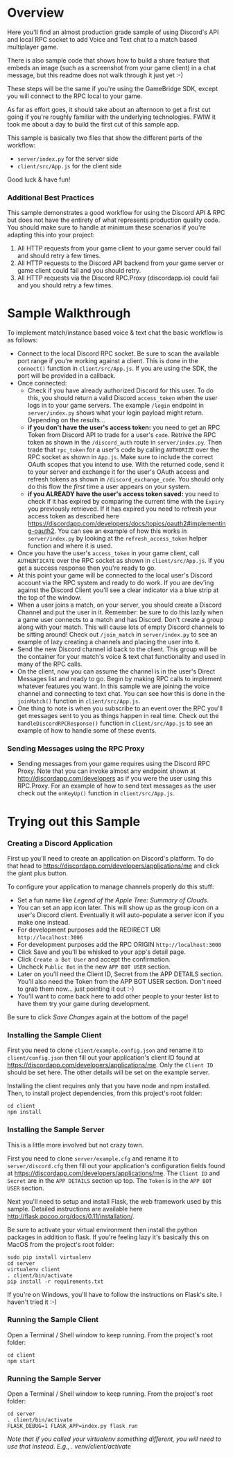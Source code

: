 # Overview
Here you'll find an almost production grade sample of using Discord's API
and local RPC socket to add Voice and Text chat to a match based multiplayer
game.

There is also sample code that shows how to build a share feature
that embeds an image (such as a screenshot from your game client) in a chat
message, but this readme does not walk through it just yet :-)

These steps will be the same if you're using the GameBridge SDK, except
you will connect to the RPC local to your game.

As far as effort goes, it should take about an afternoon to get a first
cut going if you're roughly familiar with the underlying technologies.
FWIW it took me about a day to build the first cut of this sample app.

This sample is basically two files that show the different parts of the workflow:
- `server/index.py` for the server side
- `client/src/App.js` for the client side

Good luck & have fun!

### Additional Best Practices
This sample demonstrates a good workflow for using the Discord API & RPC
but does not have the entirety of what represents production quality
code. You should make sure to handle at minimum these scenarios if
you're adapting this into your project:

1. All HTTP requests from your game client to your game server could
 fail and should retry a few times.
2. All HTTP requests to the Discord API backend from your game server
 or game client could fail and you should retry.
3. All HTTP requests via the Discord RPC.Proxy (discordapp.io) could
 fail and you should retry a few times.

# Sample Walkthrough
To implement match/instance based voice & text chat the basic workflow is as follows:

- Connect to the local Discord RPC socket. Be sure to scan the available port range if you're working
 against a client. This is done in the `connect()` function in `client/src/App.js`. If you are using the SDK,
 the port will be provided in a callback.
- Once connected:
  - Check if you have already authorized Discord for this user. To do this, you should return a valid
    Discord `access_token` when the user logs in to your game servers. The example `/login` endpoint in
    `server/index.py` shows what your login payload might return. Depending on the results...
  - **if you don't have the user's access token:** you need to get an RPC Token from Discord API to trade
     for a user's `code`. Retrive the RPC token as shown in the `/discord_auth` route in `server/index.py`.
     Then trade that `rpc_token` for a user's code by calling `AUTHORIZE` over the RPC socket as shown in `App.js`.
     Make sure to include the correct OAuth scopes that you intend to use. With the returned code,
     send it to your server and exchange it for the user's OAuth access and refresh tokens as shown in
     `/discord_exchange_code`. You should only do this flow the _first_ time a
     user appears on your system.
  - **if you ALREADY have the user's access token saved:** you need to check if it has expired
    by comparing the current time with the `Expiry` you previously retrieved. If it has expired
    you need to refresh your access token as described here https://discordapp.com/developers/docs/topics/oauth2#implementing-oauth2.
    You can see an example of how this works in `server/index.py` by looking at the `refresh_access_token`
    helper function and where it is used.
- Once you have the user's `access_token` in your game client, call `AUTHENTICATE` over the RPC
 socket as shown in `client/src/App.js`. If you get a success response then you're ready to go.
- At this point your game will be connected to the local user's Discord account via the RPC
 system and ready to do work. If you are dev'ing against the Discord Client you'll see a clear
 indicator via a blue strip at the top of the window.
- When a user joins a match, on your server, you should create a Discord Channel
 and put the user in it. Remember: be sure to do this lazily when a game user
 connects to a match and has Discord. Don't create a group along with your match.
 This will cause lots of empty Discord channels to be sitting around! Check out
 `/join_match` in `server/index.py` to see an example of lazy creating a channels and
 placing the user into it.
- Send the new Discord channel id back to the client. This group will be the container
 for your match's voice & text chat functionality and used in many of the RPC calls.
- On the client, now you can assume the channel is in the user's Direct Messages list
  and ready to go. Begin by making RPC calls to implement whatever features you want. In this
  sample we are joining the voice channel and connecting to text chat. You can see how this is
  done in the `joinMatch()` function in `client/src/App.js`.
- One thing to note is when you subscribe to an event over the RPC you'll get
 messages sent to you as things happen in real time. Check out the `handleDiscordRPCResponse()` function
 in `client/src/App.js` to see an example of how to handle some of these events.

### Sending Messages using the RPC Proxy
- Sending messages from your game requires using the Discord RPC Proxy. Note that you can invoke
  almost any endpoint shown at http://discordapp.com/developers as if you were the user using
  this RPC.Proxy. For an example of how to send text messages as the user check out the `onKeyUp()`
  function in `client/src/App.js`.


# Trying out this Sample

### Creating a Discord Application

First up you'll need to create an application on Discord's platform. To
do that head to https://discordapp.com/developers/applications/me and click
the giant plus button.

To configure your application to manage channels properly do this stuff:

- Set a fun name like _Legend of the Apple Tree: Summary of Clouds_.
- You can set an app icon later. This will show up as the group icon on
  a user's Discord client. Eventually it will auto-populate a server
  icon if you make one instead.
- For development purposes add the REDIRECT URI `http://localhost:3006`
- For development purposes add the RPC ORIGIN `http://localhost:3000`
- Click Save and you'll be whisked to your app's detail page.
- Click `Create a Bot User` and accept the confirmation.
- Uncheck `Public Bot` in the new `APP BOT USER` section.
 - Later on you'll need the Client ID, Secret from the APP DETAILS section.
    You'll also need the Token from the APP BOT USER section. Don't need
    to grab them now... just pointing it out :-)
- You'll want to come back here to add other people to your tester list
  to have them try your game during development.

Be sure to click _Save Changes_ again at the bottom of the page!

### Installing the Sample Client
First you need to clone `client/example.config.json` and rename it to
`client/config.json` then fill out your application's client ID found
at https://discordapp.com/developers/applications/me. Only the `Client ID`
should be set here. The other details will be set on the example server.

Installing the client requires only that you have node and npm installed.
Then, to install project dependencies, from this project's root folder:
```
cd client
npm install
```

### Installing the Sample Server
This is a little more involved but not crazy town.

First you need to clone `server/example.cfg` and rename it to `server/discord.cfg`
then fill out your application's configuration fields found at
https://discordapp.com/developers/applications/me. The `Client ID` and
`Secret` are in the `APP DETAILS` section up top. The `Token` is in
the `APP BOT USER` section.

Next you'll need to setup and install Flask, the web framework used by
this sample. Detailed instructions are available here
http://flask.pocoo.org/docs/0.11/installation/.

Be sure to activate your virtual environment then install the python
packages in addition to flask. If you're feeling lazy it's basically
this on MacOS from the project's root folder:
```
sudo pip install virtualenv
cd server
virtualenv client
. client/bin/activate
pip install -r requirements.txt
```

If you're on Windows, you'll have to follow the instructions on Flask's
site. I haven't tried it :-)

### Running the Sample Client
Open a Terminal / Shell window to keep running. From the project's
root folder:
```
cd client
npm start
```

### Running the Sample Server
Open a Terminal / Shell window to keep running. From the project's
root folder:
```
cd server
. client/bin/activate
FLASK_DEBUG=1 FLASK_APP=index.py flask run
```

_Note that if you called your virtualenv something different, you will need to use that instead. E.g., . venv/client/activate_
